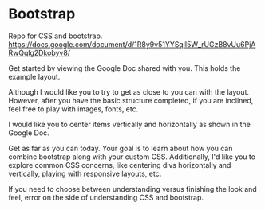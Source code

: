 # Bootstrap
Repo for CSS and bootstrap.
https://docs.google.com/document/d/1R8y9v51YYSqlI5W_rUGzB8vUu6PjARwQqlg2Dkobyv8/


Get started by viewing the Google Doc shared with you. This holds the example layout.

Although I would like you to try to get as close to you can with the layout.
However, after you have the basic structure completed, if you are inclined, feel free to play with images, fonts, etc. 

I would like you to center items vertically and horizontally as shown in the Google Doc.

Get as far as you can today. Your goal is to learn about how you can combine bootstrap along with your custom CSS. 
Additionally, I'd like you to explore common CSS concerns, like centering divs horizontally and vertically, 
playing with responsive layouts, etc. 

If you need to choose between understanding versus finishing the look and feel, error on the side of understanding CSS and bootstrap.
